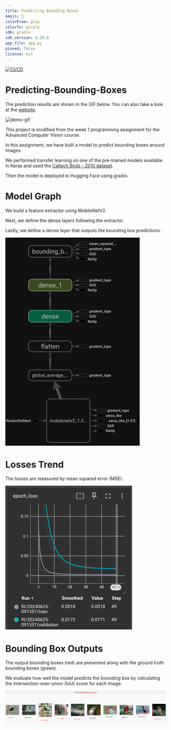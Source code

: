 ```yaml
---
title: Predicting Bounding Boxes
emoji: 🐠
colorFrom: gray
colorTo: purple
sdk: gradio
sdk_version: 4.39.0
app_file: app.py
pinned: false
license: mit
---
```


[![CI/CD](https://github.com/randyjhc/Predicting-Bounding-Boxes/actions/workflows/main.yml/badge.svg)](https://github.com/randyjhc/Predicting-Bounding-Boxes/actions/workflows/main.yml)

# Predicting-Bounding-Boxes

The prediction results are shown in the GIF below. You can also take a look at the [website](https://huggingface.co/spaces/randyjhc/Predicting-Bounding-Boxes).

![demo-gif](./results/demo.gif)

This project is modified from the week 1 programming assignment for the Advanced Computer Vision course.

In this assignment, we have built a model to predict bounding boxes around images.

We performed transfer learning on one of the pre-trained models available in Keras and used the [Caltech Birds - 2010 dataset](https://www.vision.caltech.edu/datasets/).

Then the model is deployed to Hugging Face using gradio.

# Model Graph

We build a feature extractor using MobileNetV2.

Next, we define the dense layers following the extractor.

Lastly, we define a dense layer that outputs the bounding box predictions.

![Model-Graph](./results/01_model_graph.png)

# Losses Trend

The losses are measured by mean squared error (MSE).

![Loss-Trend](./results/02_loss_trend.png)

# Bounding Box Outputs

The output bounding boxes (red) are presented along with the ground truth bounding boxes (green).

We evaluate how well the model predicts the bounding box by calculating the Intersection-over-union (IoU) score for each image.

![Bounding-Box](./results/03_bounding_box.png)
